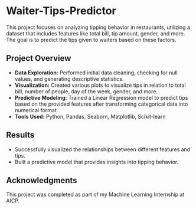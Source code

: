 # Waiter-Tips-Predictor

This project focuses on analyzing tipping behavior in restaurants, utilizing a dataset that includes features like total bill, tip amount, gender, and more. The goal is to predict the tips given to waiters based on these factors.

## Project Overview

- **Data Exploration:** Performed initial data cleaning, checking for null values, and generating descriptive statistics.
- **Visualization:** Created various plots to visualize tips in relation to total bill, number of people, day of the week, gender, and more.
- **Predictive Modeling:** Trained a Linear Regression model to predict tips based on the provided features after transforming categorical data into numerical format.
- **Tools Used:** Python, Pandas, Seaborn, Matplotlib, Scikit-learn

## Results

- Successfully visualized the relationships between different features and tips.
- Built a predictive model that provides insights into tipping behavior.

## Acknowledgments

This project was completed as part of my Machine Learning Internship at AICP.
